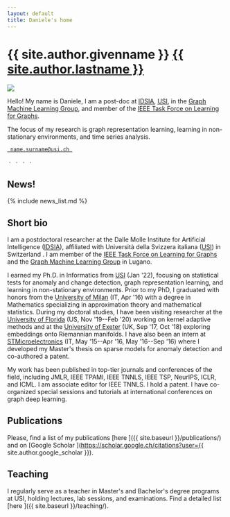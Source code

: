 ```yaml
---
layout: default
title: Daniele's home
---
```


<h1 class="landing-title">{{ site.author.givenname }} <u>{{ site.author.lastname }}</u></h1>
<div class="profile-container">
  <img src="{{ site.baseurl }}/images/zambon_d.jpg" class="profile-floated"/>
  <p class="profile-text">
    Hello! My name is Daniele, I am a post-doc at <a href="https://idsia.ch">IDSIA</a>, <a href="https://usi.ch">USI</a>, in the <a href="https://gmlg.ch">Graph Machine Learning Group</a>, and member of the <a href="https://www.learning4graphs.org">IEEE Task Force on Learning for Graphs</a>.
  </p>
  <p class="profile-text">
    The focus of my research is graph representation learning, learning in non-stationary environments, and time series analysis.
  </p>
  <p class="profile-text">
    <a href="mailto:name.surname@usi.ch"><i class="fa-solid fa-envelope"></i> <code> name.surname@usi.ch </code></a>
  </p>
  <p>
    <a href="https://twitter.com/{{ site.author.twitter }}"><i class="fa-brands fa-x-twitter"></i></a>
    &nbsp;&middot;&nbsp;
    <a href="https://www.linkedin.com/in/{{ site.author.linkedin }}"><i class="fa-brands fa-linkedin-in"></i></a>
    &nbsp;&middot;&nbsp;
    <a href="https://github.com/{{ site.author.github }}"><i class="fa-brands fa-github"></i></a>
    &nbsp;&middot;&nbsp;
    <a href="https://scholar.google.ch/citations?user={{ site.author.google_scholar }}"><i class="fa-brands fa-google-scholar"></i></a>
    &nbsp;&middot;&nbsp;
    <a href="https://orcid.org/{{ site.author.orcid }}"><i class="fa-brands fa-orcid"></i></a>
  </p>
  <div class="profile-clear"></div>
</div>


## News!

{% include news_list.md %}


## Short bio

I am a postdoctoral researcher at the Dalle Molle Institute for Artificial Intelligence ([IDSIA](https://www.idsia.usi-supsi.ch/)), affiliated with Università della Svizzera italiana ([USI](http://inf.usi.ch)) in Switzerland <span class="fi fi-ch"></span>. I am member of the [IEEE Task Force on Learning for Graphs](https://www.learning4graphs.org) and the [Graph Machine Learning Group](https://gmlg.ch) in Lugano.

I earned my Ph.D. in Informatics from [USI](http://inf.usi.ch) <span class="fi fi-ch"></span> (Jan '22), focusing on statistical tests for anomaly and change detection, graph representation learning, and learning in non-stationary environments. Prior to my PhD, I graduated with honors from the [University of Milan](http://www.matematica.unimi.it/ecm/home) <span class="fi fi-it"></span> (IT, Apr '16) with a degree in Mathematics specializing in approximation theory and mathematical statistics. During my doctoral studies, I have been visiting researcher at the [University of Florida](http://www.cnel.ufl.edu/) <span class="fi fi-us"></span> (US, Nov '19--Feb '20) working on kernel adaptive methods and at the [University of Exeter](http://emps.exeter.ac.uk/) <span class="fi fi-gb"></span> (UK, Sep '17, Oct '18) exploring embeddings onto Riemannian manifolds. I have also been an intern at [STMicroelectronics](https://www.st.com) <span class="fi fi-it"></span> (IT, May '15--Apr '16, May '16--Sep '16) where I developed my Master's thesis on sparse models for anomaly detection and co-authored a patent. 

My work has been published in top-tier journals and conferences of the field, including JMLR, IEEE TPAMI, IEEE TNNLS, IEEE TSP, NeurIPS, ICLR, and ICML. I am associate editor for IEEE TNNLS. I hold a patent. I have co-organized special sessions and tutorials at international conferences on graph deep learning. 



## Publications

Please, find a list of my publications [here <i class="fa-solid fa-up-right-from-square"></i>]({{ site.baseurl }}/publications/) and on 
[Google Scholar <i class="fa-brands fa-google-scholar"></i>](https://scholar.google.ch/citations?user={{ site.author.google_scholar }}).


## Teaching 

I regularly serve as a teacher in Master's and Bachelor's degree programs at USI, holding lectures, lab sessions, and examinations. Find a detailed list [here <i class="fa-solid fa-person-chalkboard"></i>]({{ site.baseurl }}/teaching/).
